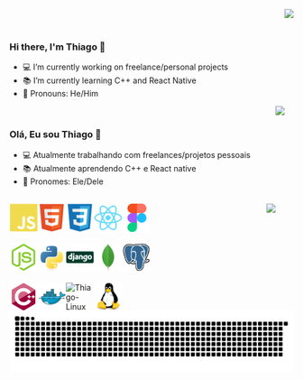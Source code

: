 <img height="180em" align="right" src="https://github-readme-stats.vercel.app/api?username=ThiagoA20&show_icons=true&theme=dark&include_all_commits=true&count_private=true"/><br><br>
### Hi there, I'm Thiago 👋

- 💻 I’m currently working on freelance/personal projects<br>
- 📚 I’m currently learning C++ and React Native<br>
- 🙂 Pronouns: He/Him

<img height="180em" align="right" src="https://github-readme-stats.vercel.app/api/top-langs/?username=ThiagoA20&layout=compact&langs_count=7&theme=dark"/><br>
### Olá, Eu sou Thiago 👋

- 💻 Atualmente trabalhando com freelances/projetos pessoais<br>
- 📚 Atualmente aprendendo C++ e React native<br>
- 🙂 Pronomes: Ele/Dele

<div style="display: flex; flex-direction: column;>
  <a href="https://github.com/ThiagoA20">
</div><br>

<div>
  <img align="right" src="https://media.giphy.com/media/6heBQSjt2IoA8/giphy.gif">
  <img align="left" alt="Thiago-Js" height="50" width="50" src="https://raw.githubusercontent.com/devicons/devicon/master/icons/javascript/javascript-plain.svg">
  <img align="left" alt="Thiago-HTML" height="50" width="50" src="https://raw.githubusercontent.com/devicons/devicon/master/icons/html5/html5-original.svg">
  <img align="left" alt="Thiago-CSS" height="50" width="50" src="https://raw.githubusercontent.com/devicons/devicon/master/icons/css3/css3-original.svg">
  <img align="left" alt="Thiago-React" height="50" width="50" src="https://raw.githubusercontent.com/devicons/devicon/master/icons/react/react-original.svg">
  <img alt="Thiago-Figma" height="50" width="50" src="https://raw.githubusercontent.com/devicons/devicon/master/icons/figma/figma-original.svg">
  <br><br>
  <img align="left" alt="Thiago-Nodejs" height="50" width="50" src="https://raw.githubusercontent.com/devicons/devicon/master/icons/nodejs/nodejs-original.svg">
  <img align="left" alt="Thiago-Python" height="50" width="50" src="https://raw.githubusercontent.com/devicons/devicon/master/icons/python/python-original.svg">
  <img align="left" alt="Thiago-Django" height="50" width="50" src="https://raw.githubusercontent.com/devicons/devicon/master/icons/django/django-original.svg">
  <img align="left" alt="Thiago-Mongodb" height="50" width="50" src="https://raw.githubusercontent.com/devicons/devicon/master/icons/mongodb/mongodb-original.svg">
  <img alt="Thiago-Postgresql" height="50" width="50" src="https://raw.githubusercontent.com/devicons/devicon/master/icons/postgresql/postgresql-original.svg">
  <br><br>
  <img align="left" alt="Thiago-C++" height="50" width="50" src="https://raw.githubusercontent.com/devicons/devicon/master/icons/cplusplus/cplusplus-original.svg">
  <img align="left" alt="Thiago-Docker" height="50" width="50" src="https://raw.githubusercontent.com/devicons/devicon/master/icons/docker/docker-original.svg">
  <img align="left" alt="Thiago-Linux" height="50" width="50" src="https://raw.githubusercontent.com/jmnote/z-icons/master/svg/kubernetes.svg">
  <img align="left" alt="Thiago-Linux" height="50" width="50" src="https://raw.githubusercontent.com/devicons/devicon/master/icons/linux/linux-original.svg">
  
  ![Snake animation](https://github.com/ThiagoA20/ThiagoA20/blob/output/github-contribution-grid-snake.svg)
</div>


